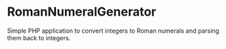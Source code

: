 RomanNumeralGenerator
=====================

Simple PHP application to convert integers to Roman numerals and parsing them back to integers.